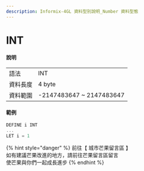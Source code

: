 ```yaml
---
description: Informix-4GL 資料型別說明_Number 資料型態
---
```


# INT

#### 說明

|  |  |
| :--- | :--- |
| 語法 | INT |
| 資料長度 | 4 byte |
| 資料範圍 | -2147483647 ~ 2147483647 |

#### 範例

```objectivec
DEFINE i INT
...
LET i = 1
```

{% hint style="danger" %}
前往【 城市芒果留言區 】  
如有建議芒果改進的地方，請前往芒果留言區留言  
使芒果與你們一起成長進步
{% endhint %}

